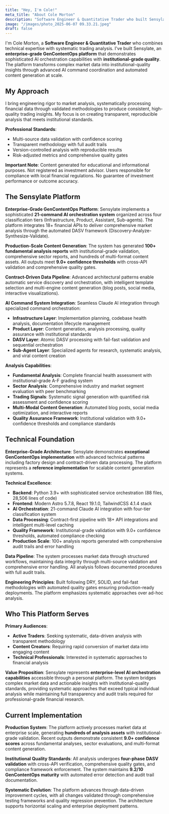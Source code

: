 ```yaml
---
title: "Hey, I'm Cole!"
meta_title: "About Cole Morton"
description: "Software Engineer & Quantitative Trader who built Sensylate, an enterprise-grade GenContentOps platform with 21-command AI orchestration achieving 9.2/10 institutional maturity for systematic trading analysis."
image: "/images/photo_2025-06-07 09.33.21.jpeg"
draft: false
---
```


I'm Cole Morton, a **Software Engineer & Quantitative Trader** who combines technical expertise with systematic trading analysis. I've built Sensylate, an **enterprise-grade GenContentOps platform** that demonstrates sophisticated AI orchestration capabilities with **institutional-grade quality**. The platform transforms complex market data into institutional-quality insights through advanced AI command coordination and automated content generation at scale.

## My Approach

I bring engineering rigor to market analysis, systematically processing financial data through validated methodologies to produce consistent, high-quality trading insights. My focus is on creating transparent, reproducible analysis that meets institutional standards.

**Professional Standards**:

- Multi-source data validation with confidence scoring
- Transparent methodology with full audit trails
- Version-controlled analysis with reproducible results
- Risk-adjusted metrics and comprehensive quality gates

**Important Note**: Content generated for educational and informational purposes. Not registered as investment advisor. Users responsible for compliance with local financial regulations. No guarantee of investment performance or outcome accuracy.

## The Sensylate Platform

**Enterprise-Grade GenContentOps Platform**: Sensylate implements a sophisticated **21-command AI orchestration system** organized across four classification tiers (Infrastructure, Product, Assistant, Sub-agents). The platform integrates 18+ financial APIs to deliver comprehensive market analysis through the automated DASV framework (Discovery-Analyze-Synthesize-Validate).

**Production-Scale Content Generation**: The system has generated **100+ fundamental analysis reports** with institutional-grade validation, comprehensive sector reports, and hundreds of multi-format content assets. All outputs meet **9.0+ confidence thresholds** with cross-API validation and comprehensive quality gates.

**Contract-Driven Data Pipeline**: Advanced architectural patterns enable automatic service discovery and orchestration, with intelligent template selection and multi-engine content generation (blog posts, social media, interactive visualizations).

**AI Command System Integration**: Seamless Claude AI integration through specialized command orchestration:

- **Infrastructure Layer**: Implementation planning, codebase health analysis, documentation lifecycle management
- **Product Layer**: Content generation, analysis processing, quality assurance with institutional standards
- **DASV Layer**: Atomic DASV processing with fail-fast validation and sequential orchestration
- **Sub-Agent Layer**: Specialized agents for research, systematic analysis, and viral content creation

**Analysis Capabilities**:

- **Fundamental Analysis**: Complete financial health assessment with institutional-grade A-F grading system
- **Sector Analysis**: Comprehensive industry and market segment evaluation with peer benchmarking
- **Trading Signals**: Systematic signal generation with quantified risk assessment and confidence scoring
- **Multi-Modal Content Generation**: Automated blog posts, social media optimization, and interactive reports
- **Quality Assurance Framework**: Institutional validation with 9.0+ confidence thresholds and compliance standards

## Technical Foundation

**Enterprise-Grade Architecture**: Sensylate demonstrates **exceptional GenContentOps implementation** with advanced technical patterns including factory design and contract-driven data processing. The platform represents a **reference implementation** for scalable content generation systems.

**Technical Excellence**:

- **Backend**: Python 3.9+ with sophisticated service orchestration (88 files, 28,506 lines of code)
- **Frontend**: Modern Astro 5.7.8, React 19.1.0, TailwindCSS 4.1.4 stack
- **AI Orchestration**: 21-command Claude AI integration with four-tier classification system
- **Data Processing**: Contract-first pipeline with 18+ API integrations and intelligent multi-level caching
- **Quality Framework**: Institutional-grade validation with 9.0+ confidence thresholds, automated compliance checking
- **Production Scale**: 100+ analysis reports generated with comprehensive audit trails and error handling

**Data Pipeline**: The system processes market data through structured workflows, maintaining data integrity through multi-source validation and comprehensive error handling. All analysis follows documented procedures with full audit trails.

**Engineering Principles**: Built following DRY, SOLID, and fail-fast methodologies with automated quality gates ensuring production-ready deployments. The platform emphasizes systematic approaches over ad-hoc analysis.

## Who This Platform Serves

**Primary Audiences**:

- **Active Traders**: Seeking systematic, data-driven analysis with transparent methodology
- **Content Creators**: Requiring rapid conversion of market data into engaging content
- **Technical Professionals**: Interested in systematic approaches to financial analysis

**Value Proposition**: Sensylate represents **enterprise-level AI orchestration capabilities** accessible through a personal platform. The system bridges complex market data and actionable insights with institutional-quality standards, providing systematic approaches that exceed typical individual analysis while maintaining full transparency and audit trails required for professional-grade financial research.

## Current Implementation

**Production System**: The platform actively processes market data at enterprise scale, generating **hundreds of analysis assets** with institutional-grade validation. Recent outputs demonstrate consistent **9.0+ confidence scores** across fundamental analyses, sector evaluations, and multi-format content generation.

**Institutional Quality Standards**: All analysis undergoes **four-phase DASV validation** with cross-API verification, comprehensive quality gates, and compliance framework enforcement. The system maintains **9.2/10 GenContentOps maturity** with automated error detection and audit trail documentation.

**Systematic Evolution**: The platform advances through data-driven improvement cycles, with all changes validated through comprehensive testing frameworks and quality regression prevention. The architecture supports horizontal scaling and enterprise deployment patterns.